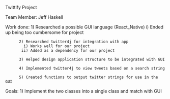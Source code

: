 Twittify Project

Team Member: Jeff Haskell

Work done:
          1) Researched a possible GUI language (React_Native)
            i) Ended up being too cumbersome for project

          2) Researched twitter4j for integration with app
            i) Works well for our project
           ii) Added as a dependency for our project

          3) Helped design application structure to be integrated with GUI

          4) Implemented twitter4j to view tweets based on a search string

          5) Created functions to output twitter strings for use in the GUI

Goals:
          1) Implement the two classes into a single class and match with GUI
